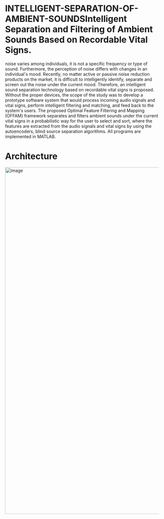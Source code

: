 # INTELLIGENT-SEPARATION-OF-AMBIENT-SOUNDSIntelligent Separation and Filtering of Ambient Sounds Based on Recordable Vital Signs.
noise varies among individuals, it is not a specific frequency or type of sound. Furthermore, the perception of noise differs with changes in an individual's mood. Recently, no matter active or passive noise reduction products on the market, it is difficult to intelligently identify, separate and screen out the noise under the current mood. Therefore, an intelligent sound separation technology based on recordable vital signs is proposed. Without the proper devices, the scope of the study was to develop a prototype software system that would process incoming audio signals and vital signs, perform intelligent filtering and matching, and feed back to the system's users. The proposed Optimal Feature Filtering and Mapping (OFFAM) framework separates and filters ambient sounds under the current vital signs in a probabilistic way for the user to select and sort, where the features are extracted from the audio signals and vital signs by using the autoencoders, blind source separation algorithms. All programs are implemented in MATLAB.

# Architecture
<img width="1133" alt="image" src="https://github.com/JYOU0925/INTELLIGENT-SEPARATION-OF-AMBIENT-SOUNDS/assets/116496533/2599cb5c-e92b-491a-bc93-e1a23e725290">



